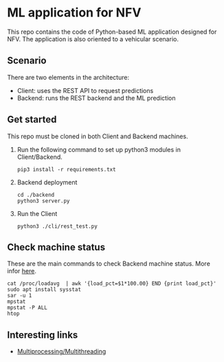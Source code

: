 # ML application for NFV
This repo contains the code of Python-based ML application designed for NFV. The application is also oriented to a vehicular scenario.

## Scenario
There are two elements in the architecture:
- Client: uses the REST API to request predictions
- Backend: runs the REST backend and the ML prediction

## Get started
This repo must be cloned in both Client and Backend machines.

1. Run the following command to set up python3 modules in Client/Backend.
    ```
    pip3 install -r requirements.txt
    ```
2. Backend deployment
    ```
    cd ./backend
    python3 server.py
    ```
3. Run the Client
    ```
    python3 ./cli/rest_test.py
    ```

## Check machine status
These are the main commands to check Backend machine status. More infor [here](stress.md).
```
cat /proc/loadavg  | awk '{load_pct=$1*100.00} END {print load_pct}'
sudo apt install sysstat
sar -u 1
mpstat
mpstat -P ALL
htop
```

## Interesting links
- [Multiprocessing/Multithreading](https://stackoverflow.com/questions/9786102/how-do-i-parallelize-a-simple-python-loop)
